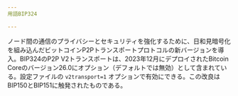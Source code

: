 ```yaml
---
用語BIP324

---
```

ノード間の通信のプライバシーとセキュリティを強化するために、日和見暗号化を組み込んだビットコインP2Pトランスポートプロトコルの新バージョンを導入。BIP324のP2P V2トランスポートは、2023年12月にデプロイされたBitcoin Coreのバージョン26.0にオプション（デフォルトでは無効）として含まれている。設定ファイルの `v2transport=1` オプションで有効にできる。この改良はBIP150とBIP151に触発されたものである。
